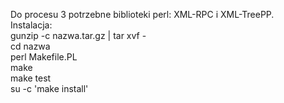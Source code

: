 Do procesu 3 potrzebne biblioteki perl: XML-RPC i XML-TreePP.<br />
Instalacja:<br />
gunzip -c nazwa.tar.gz | tar xvf -<br />
cd nazwa<br />
perl Makefile.PL<br />
make<br />
make test<br />
su -c 'make install'<br />
